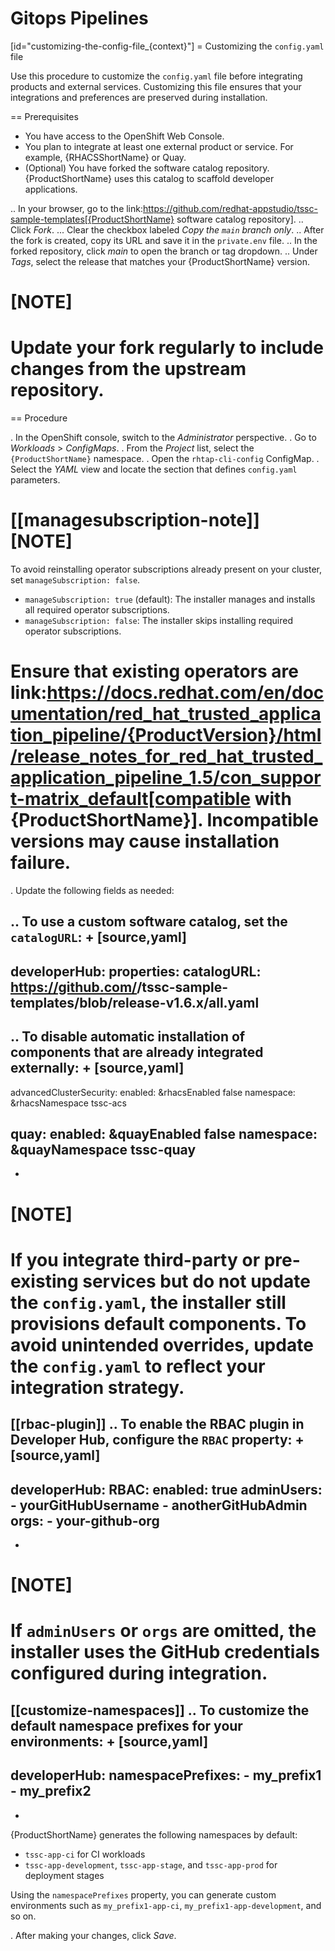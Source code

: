 # Gitops Pipelines

[id="customizing-the-config-file_{context}"]
= Customizing the `config.yaml` file

Use this procedure to customize the `config.yaml` file before integrating products and external services. Customizing this file ensures that your integrations and preferences are preserved during installation.

== Prerequisites

* You have access to the OpenShift Web Console.
* You plan to integrate at least one external product or service. For example, {RHACSShortName} or Quay.
* (Optional) You have forked the software catalog repository. {ProductShortName} uses this catalog to scaffold developer applications.

.. In your browser, go to the link:https://github.com/redhat-appstudio/tssc-sample-templates[{ProductShortName} software catalog repository].
.. Click *Fork*.
... Clear the checkbox labeled *Copy the `main` branch only*.
.. After the fork is created, copy its URL and save it in the `private.env` file.
.. In the forked repository, click *main* to open the branch or tag dropdown.
.. Under *Tags*, select the release that matches your {ProductShortName} version.

[NOTE]
====
Update your fork regularly to include changes from the upstream repository.
====

== Procedure

. In the OpenShift console, switch to the *Administrator* perspective.
. Go to *Workloads* > *ConfigMaps*.
. From the *Project* list, select the `{ProductShortName}` namespace.
. Open the `rhtap-cli-config` ConfigMap.
. Select the *YAML* view and locate the section that defines `config.yaml` parameters.

[[managesubscription-note]]
[NOTE]
====
To avoid reinstalling operator subscriptions already present on your cluster, set `manageSubscription: false`.

* `manageSubscription: true` (default): The installer manages and installs all required operator subscriptions.
* `manageSubscription: false`: The installer skips installing required operator subscriptions.

Ensure that existing operators are link:https://docs.redhat.com/en/documentation/red_hat_trusted_application_pipeline/{ProductVersion}/html/release_notes_for_red_hat_trusted_application_pipeline_1.5/con_support-matrix_default[compatible with {ProductShortName}]. Incompatible versions may cause installation failure.
====

. Update the following fields as needed:

.. To use a custom software catalog, set the `catalogURL`:
+
[source,yaml]
----
developerHub:
  properties:
    catalogURL: https://github.com/<your-org>/tssc-sample-templates/blob/release-v1.6.x/all.yaml
----

.. To disable automatic installation of components that are already integrated externally:
+
[source,yaml]
----
advancedClusterSecurity:
  enabled: &rhacsEnabled false
  namespace: &rhacsNamespace tssc-acs

quay:
  enabled: &quayEnabled false
  namespace: &quayNamespace tssc-quay
----
+
[NOTE]
====
If you integrate third-party or pre-existing services but do not update the `config.yaml`, the installer still provisions default components. To avoid unintended overrides, update the `config.yaml` to reflect your integration strategy.
====

[[rbac-plugin]]
.. To enable the RBAC plugin in Developer Hub, configure the `RBAC` property:
+
[source,yaml]
----
developerHub:
  RBAC:
    enabled: true
    adminUsers:
      - yourGitHubUsername
      - anotherGitHubAdmin
    orgs:
      - your-github-org
----
+
[NOTE]
====
If `adminUsers` or `orgs` are omitted, the installer uses the GitHub credentials configured during integration.
====

[[customize-namespaces]]
.. To customize the default namespace prefixes for your environments:
+
[source,yaml]
----
developerHub:
  namespacePrefixes:
    - my_prefix1
    - my_prefix2
----
+
{ProductShortName} generates the following namespaces by default:
* `tssc-app-ci` for CI workloads
* `tssc-app-development`, `tssc-app-stage`, and `tssc-app-prod` for deployment stages

Using the `namespacePrefixes` property, you can generate custom environments such as `my_prefix1-app-ci`, `my_prefix1-app-development`, and so on.

. After making your changes, click *Save*.
